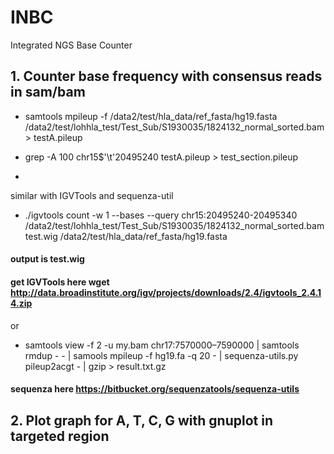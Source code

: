 # INBC
Integrated NGS Base Counter

## 1. Counter base frequency with consensus reads in sam/bam

- samtools mpileup -f /data2/test/hla_data/ref_fasta/hg19.fasta /data2/test/lohhla_test/Test_Sub/S1930035/1824132_normal_sorted.bam > testA.pileup
- grep -A 100 chr15$'\t'20495240 testA.pileup > test_section.pileup

- 

similar with IGVTools and sequenza-util

- ./igvtools count -w 1 --bases --query chr15:20495240-20495340 /data2/test/lohhla_test/Test_Sub/S1930035/1824132_normal_sorted.bam test.wig /data2/test/hla_data/ref_fasta/hg19.fasta

#### output is test.wig
#### get IGVTools here  wget http://data.broadinstitute.org/igv/projects/downloads/2.4/igvtools_2.4.14.zip

or

- samtools view -f 2 -u my.bam chr17:7570000–7590000 | samtools rmdup - - | samools mpileup -f hg19.fa -q 20 -  |  sequenza-utils.py pileup2acgt - | gzip > result.txt.gz

#### sequenza here   https://bitbucket.org/sequenzatools/sequenza-utils


## 2. Plot graph for A, T, C, G with gnuplot in targeted region
